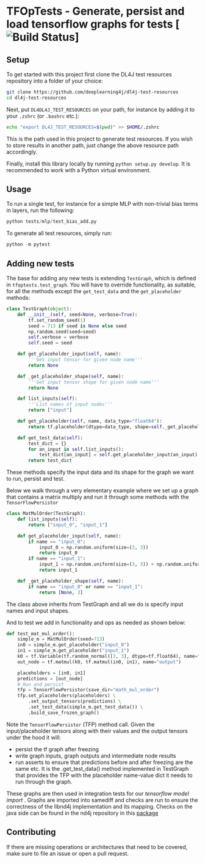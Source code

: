 # TFOpTests - Generate, persist and load tensorflow graphs for tests [![Build Status](https://travis-ci.org/deeplearning4j/TFOpTests.svg?branch=master)]

## Setup

To get started with this project first clone the DL4J test resources repository into
a folder of your choice:
```bash
git clone https://github.com/deeplearning4j/dl4j-test-resources
cd dl4j-test-resources
```

Next, put `DL4DL4J_TEST_RESOURCES` on your path, for instance by adding it to your `.zshrc` (or `.bashrc` etc.):

```bash
echo "export DL4J_TEST_RESOURCES=$(pwd)" >> $HOME/.zshrc
```

This is the path used in this project to generate test resources. If you wish to store results in
another path, just change the above resource path accordingly.

Finally, install this library locally by running `python setup.py develop`. It is recommended to
work with a Python virtual environment.

## Usage

To run a single test, for instance for a simple MLP with non-trivial bias terms in layers, run the following:

```python
python tests/mlp/test_bias_add.py
```

To generate all test resources, simply run:
```python
python -m pytest
```

## Adding new tests

The base for adding any new tests is extending `TestGraph`, which is defined in `tfoptests.test_graph`. 
You will have to override functionality, as suitable, for all the methods except the `get_test_data` and the `get_placeholder` methods:

```python
class TestGraph(object):
    def __init__(self, seed=None, verbose=True):
        tf.set_random_seed(1)
        seed = 713 if seed is None else seed
        np.random.seed(seed=seed)
        self.verbose = verbose
        self.seed = seed

    def get_placeholder_input(self, name):
        '''Get input tensor for given node name'''
        return None

    def _get_placeholder_shape(self, name):
        '''Get input tensor shape for given node name'''
        return None

    def list_inputs(self):
        '''List names of input nodes'''
        return ["input"]

    def get_placeholder(self, name, data_type="float64"):
        return tf.placeholder(dtype=data_type, shape=self._get_placeholder_shape(name), name=name)

    def get_test_data(self):
        test_dict = {}
        for an_input in self.list_inputs():
            test_dict[an_input] = self.get_placeholder_input(an_input)
        return test_dict
```

These methods specify the input data and its shape for the graph we want to run, persist and test.

Below we walk through a very elementary example where we set up a graph that contains a matrix multiply and run it through some methods with the `TensorFlowPersistor`

```python
class MatMulOrder(TestGraph):
    def list_inputs(self):
        return ["input_0", "input_1"]

    def get_placeholder_input(self, name):
        if name == "input_0":
            input_0 = np.random.uniform(size=(3, 3))
            return input_0
        if name == "input_1":
            input_1 = np.random.uniform(size=(3, 3)) + np.random.uniform(size=(3, 3))
            return input_1

    def _get_placeholder_shape(self, name):
        if name == "input_0" or name == "input_1":
            return [None, 3]
```

The class above inherits from TestGraph and all we do is specify input names and input shapes.

And to test we add in functionality and ops as needed as shown below:

```python
def test_mat_mul_order():
    simple_m = MatMulOrder(seed=713)
    in0 = simple_m.get_placeholder("input_0")
    in1 = simple_m.get_placeholder("input_1")
    k0 = tf.Variable(tf.random_normal([3, 3], dtype=tf.float64), name="in0")
    out_node = tf.matmul(k0, tf.matmul(in0, in1), name="output")

    placeholders = [in0, in1]
    predictions = [out_node]
    # Run and persist
    tfp = TensorFlowPersistor(save_dir="math_mul_order")
    tfp.set_placeholders(placeholders) \
        .set_output_tensors(predictions) \
        .set_test_data(simple_m.get_test_data()) \
        .build_save_frozen_graph()
```

Note the `TensorFlowPersistor` (TFP) method call. 
Given the input/placeholder tensors along with their values and the output tensors under the hood it will:
- persist the tf graph after freezing
- write graph inputs, graph outputs and intermediate node results
- run asserts to ensure that predictions before and after freezing are the same
etc.
It is the .get_test_data() method implemented in TestGraph that provides the TFP with the placeholder name-value dict it needs to run through the graph.


These graphs are then used in integration tests for our _tensorflow model import_ . Graphs are imported into samediff and checks are run to ensure the correctness of the libnd4j implementation and its mapping.
Checks on the java side can be found in the nd4j repository in this [package](https://github.com/deeplearning4j/nd4j/tree/master/nd4j-backends/nd4j-tests/src/test/java/org/nd4j/imports/TFGraphs)

## Contributing

If there are missing operations or architectures that need to be covered, make sure to file an issue or open a pull request.  
